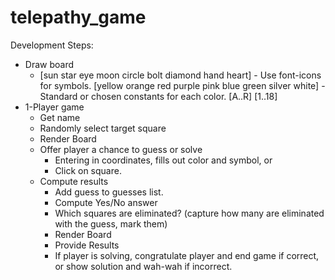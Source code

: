 # telepathy_game
Development Steps:

- Draw board
    - [sun star eye moon circle bolt diamond hand heart] - Use font-icons for symbols.
[yellow orange red purple pink blue green silver white] - Standard or chosen constants for each color.
[A..R] [1..18]
- 1-Player game
    - Get name
    - Randomly select target square
    - Render Board
    - Offer player a chance to guess or solve
        - Entering in coordinates, fills out color and symbol, or
        - Click on square.
    - Compute results
        - Add guess to guesses list.
        - Compute Yes/No answer
        - Which squares are eliminated? (capture how many are eliminated with the guess, mark them)
        - Render Board
        - Provide Results
        - If player is solving, congratulate player and end game if correct, or show solution and wah-wah if incorrect.
